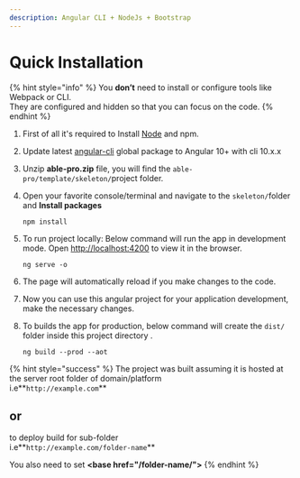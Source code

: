 ```yaml
---
description: Angular CLI + NodeJs + Bootstrap
---
```


# Quick Installation

{% hint style="info" %}
You **don’t** need to install or configure tools like Webpack or CLI.\
They are configured and hidden so that you can focus on the code.
{% endhint %}

1. First of all it's required to Install [Node](https://nodejs.org/en/) and npm.
2. Update latest [angular-cli](https://cli.angular.io/) global package to Angular 10+ with cli 10.x.x
3. Unzip **able-pro.zip** file, you will find the `able-pro/template/skeleton/`project folder.&#x20;
4.  Open your favorite console/terminal and navigate to the `skeleton/`folder and **Install packages**

    ```
    npm install
    ```
5.  To run project locally: Below command will run the app in development mode. Open [http://localhost:4200](http://localhost:4200) to view it in the browser.

    ```
    ng serve -o
    ```
6. The page will automatically reload if you make changes to the code.
7. Now you can use this angular project for your application development, make the necessary changes.
8.  To builds the app for production, below command will create the `dist/` folder inside this project directory .

    ```
    ng build --prod --aot
    ```

{% hint style="success" %}
The project was built assuming it is hosted at the server root folder of domain/platform\
i.e**`http://example.com`**

## or

to deploy build for sub-folder\
i.e**`http://example.com/folder-name`**

You also need to set **\<base href="/folder-name/">**
{% endhint %}
